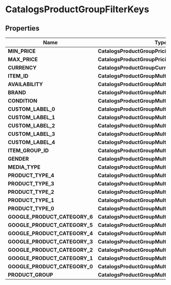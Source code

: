 

# CatalogsProductGroupFilterKeys


## Properties

| Name | Type | Description | Notes |
|------------ | ------------- | ------------- | -------------|
|**MIN_PRICE** | **CatalogsProductGroupPricingCriteria** |  |  |
|**MAX_PRICE** | **CatalogsProductGroupPricingCriteria** |  |  |
|**CURRENCY** | **CatalogsProductGroupCurrencyCriteria** |  |  |
|**ITEM_ID** | **CatalogsProductGroupMultipleStringCriteria** |  |  |
|**AVAILABILITY** | **CatalogsProductGroupMultipleStringCriteria** |  |  |
|**BRAND** | **CatalogsProductGroupMultipleStringCriteria** |  |  |
|**CONDITION** | **CatalogsProductGroupMultipleStringCriteria** |  |  |
|**CUSTOM_LABEL_0** | **CatalogsProductGroupMultipleStringCriteria** |  |  |
|**CUSTOM_LABEL_1** | **CatalogsProductGroupMultipleStringCriteria** |  |  |
|**CUSTOM_LABEL_2** | **CatalogsProductGroupMultipleStringCriteria** |  |  |
|**CUSTOM_LABEL_3** | **CatalogsProductGroupMultipleStringCriteria** |  |  |
|**CUSTOM_LABEL_4** | **CatalogsProductGroupMultipleStringCriteria** |  |  |
|**ITEM_GROUP_ID** | **CatalogsProductGroupMultipleStringCriteria** |  |  |
|**GENDER** | **CatalogsProductGroupMultipleGenderCriteria** |  |  |
|**MEDIA_TYPE** | **CatalogsProductGroupMultipleMediaTypesCriteria** |  |  |
|**PRODUCT_TYPE_4** | **CatalogsProductGroupMultipleStringListCriteria** |  |  |
|**PRODUCT_TYPE_3** | **CatalogsProductGroupMultipleStringListCriteria** |  |  |
|**PRODUCT_TYPE_2** | **CatalogsProductGroupMultipleStringListCriteria** |  |  |
|**PRODUCT_TYPE_1** | **CatalogsProductGroupMultipleStringListCriteria** |  |  |
|**PRODUCT_TYPE_0** | **CatalogsProductGroupMultipleStringListCriteria** |  |  |
|**GOOGLE_PRODUCT_CATEGORY_6** | **CatalogsProductGroupMultipleStringListCriteria** |  |  |
|**GOOGLE_PRODUCT_CATEGORY_5** | **CatalogsProductGroupMultipleStringListCriteria** |  |  |
|**GOOGLE_PRODUCT_CATEGORY_4** | **CatalogsProductGroupMultipleStringListCriteria** |  |  |
|**GOOGLE_PRODUCT_CATEGORY_3** | **CatalogsProductGroupMultipleStringListCriteria** |  |  |
|**GOOGLE_PRODUCT_CATEGORY_2** | **CatalogsProductGroupMultipleStringListCriteria** |  |  |
|**GOOGLE_PRODUCT_CATEGORY_1** | **CatalogsProductGroupMultipleStringListCriteria** |  |  |
|**GOOGLE_PRODUCT_CATEGORY_0** | **CatalogsProductGroupMultipleStringListCriteria** |  |  |
|**PRODUCT_GROUP** | **CatalogsProductGroupMultipleStringCriteria** |  |  |



